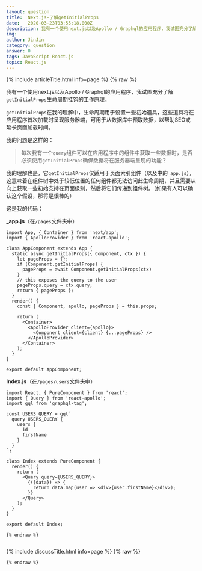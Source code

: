 ```yaml
---
layout: question
title:  Next.js-了解getInitialProps
date:   2020-03-23T03:55:18.000Z
description: 我有一个使用next.js以及Apollo / Graphql的应用程序，我试图充分了解getInitialProps生命周期挂钩的工作原理。getI...
img: 
author: JinJin
category: question
answer: 0
tags: JavaScript React.js
topic: React.js
---
```

<div class="article-root">
  <div class="article">
    {% include articleTitle.html info=page %}
    {% raw %}
    <div class="article-content"><p><font style="vertical-align: inherit;"><font style="vertical-align: inherit;">我有一个使用next.js以及Apollo / Graphql的应用程序，我试图充分了解</font></font><code>getInitialProps</code><font style="vertical-align: inherit;"><font style="vertical-align: inherit;">生命周期挂钩的工作原理。</font></font></p>

<p><font style="vertical-align: inherit;"></font><code>getInitialProps</code><font style="vertical-align: inherit;"><font style="vertical-align: inherit;">在我的理解中</font><font style="vertical-align: inherit;">，生命周期</font><font style="vertical-align: inherit;">用于设置一些初始道具，这些道具将在应用程序首次加载时呈现服务器端，可用于从数据库中预取数据，以帮助SEO或延长页面加载时间。</font></font></p>

<p><font style="vertical-align: inherit;"><font style="vertical-align: inherit;">我的问题是这样的：</font></font></p>

<blockquote>
  <p><font style="vertical-align: inherit;"><font style="vertical-align: inherit;">每次我有一个</font></font><code>query</code><font style="vertical-align: inherit;"><font style="vertical-align: inherit;">组件可以在应用程序中</font><font style="vertical-align: inherit;">的</font><font style="vertical-align: inherit;">组件中获取一些数据时，是否必须使用</font></font><code>getInitialProps</code><font style="vertical-align: inherit;"><font style="vertical-align: inherit;">确保数据将在服务器端呈现的功能？</font></font></p>
</blockquote>

<p><font style="vertical-align: inherit;"><font style="vertical-align: inherit;">我的理解也是，它</font></font><code>getInitialProps</code><font style="vertical-align: inherit;"><font style="vertical-align: inherit;">仅适用于页面索引组件（以及中的</font></font><code>_app.js</code><font style="vertical-align: inherit;"><font style="vertical-align: inherit;">），这意味着在组件树中处于较低位置的任何组件都无法访问此生命周期，并且需要从向上获取一些初始支持在页面级别，然后将它们传递到组件树。</font><font style="vertical-align: inherit;">（如果有人可以确认这个假设，那将是很棒的）</font></font></p>

<p><font style="vertical-align: inherit;"><font style="vertical-align: inherit;">这是我的代码：</font></font></p>

<p><strong><font style="vertical-align: inherit;"><font style="vertical-align: inherit;">_app.js</font></font></strong><font style="vertical-align: inherit;"><font style="vertical-align: inherit;">（在</font></font><code>/pages</code><font style="vertical-align: inherit;"><font style="vertical-align: inherit;">文件夹中）</font></font></p>

<pre><code>import App, { Container } from 'next/app';<font></font>
import { ApolloProvider } from 'react-apollo';<font></font>
<font></font>
class AppComponent extends App {<font></font>
  static async getInitialProps({ Component, ctx }) {<font></font>
    let pageProps = {};<font></font>
    if (Component.getInitialProps) {<font></font>
      pageProps = await Component.getInitialProps(ctx)<font></font>
    }<font></font>
    // this exposes the query to the user<font></font>
    pageProps.query = ctx.query;<font></font>
    return { pageProps };<font></font>
  }<font></font>
  render() {<font></font>
    const { Component, apollo, pageProps } = this.props;<font></font>
<font></font>
    return (<font></font>
      &lt;Container&gt;<font></font>
        &lt;ApolloProvider client={apollo}&gt; <font></font>
          &lt;Component client={client} {...pageProps} /&gt;               <font></font>
        &lt;/ApolloProvider&gt;<font></font>
      &lt;/Container&gt;<font></font>
    );<font></font>
  }<font></font>
}<font></font>
<font></font>
export default AppComponent;<font></font>
</code></pre>

<p><strong><font style="vertical-align: inherit;"><font style="vertical-align: inherit;">Index.js</font></font></strong><font style="vertical-align: inherit;"><font style="vertical-align: inherit;">（在</font></font><code>/pages/users</code><font style="vertical-align: inherit;"><font style="vertical-align: inherit;">文件夹中）</font></font></p>

<pre><code>import React, { PureComponent } from 'react';<font></font>
import { Query } from 'react-apollo';<font></font>
import gql from 'graphql-tag';<font></font>
<font></font>
const USERS_QUERY = gql`<font></font>
  query USERS_QUERY {<font></font>
    users {<font></font>
      id<font></font>
      firstName<font></font>
    } <font></font>
  }<font></font>
`;<font></font>
<font></font>
class Index extends PureComponent {<font></font>
  render() {<font></font>
    return (<font></font>
      &lt;Query query={USERS_QUERY}&gt;<font></font>
        {({data}) =&gt; {<font></font>
          return data.map(user =&gt; &lt;div&gt;{user.firstName}&lt;/div&gt;);<font></font>
        }}<font></font>
      &lt;/Query&gt;<font></font>
    );<font></font>
  }<font></font>
}<font></font>
<font></font>
export default Index;<font></font>
</code></pre></div>
    {% endraw %}
  </div>
  <p style="height: 0;width:0;overflow: hidden;"> 第2769篇《Next.js-了解getInitialProps》来自Winter(https://github.com/aiyld/aiyld.github.io)的站点</p>
  <div class="discuss-wrapper">
    {% include discussTitle.html info=page %}
    {% raw %}
    
    {% endraw %}
  </div>
<div>

